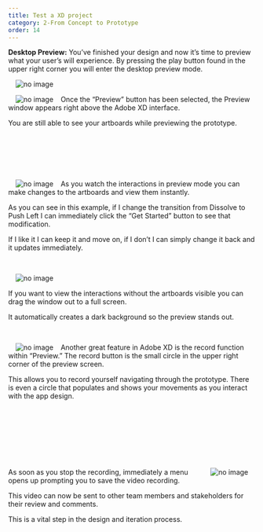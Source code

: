 ```yaml
---
title: Test a XD project
category: 2-From Concept to Prototype
order: 14
---  
```


**Desktop Preview:** You’ve finished your design and now it’s time to preview what your user’s will experience. By pressing the play button found in the upper right corner you will enter the desktop preview mode.


<img style="padding: 0px 15px" src="https://iwilfried.github.io/Adobe-XD-eBook/images/XD-Test-Project-01.png
" alt="no image"/>  


<img style="padding: 0px 15px;float:left" src="https://iwilfried.github.io/Adobe-XD-eBook/images/XD-Test-Project-02.png
" alt="no image"/>Once the “Preview” button has been selected, the Preview window appears right above the Adobe XD interface.

You are still able to see your artboards while previewing the prototype.  

&nbsp;   

&nbsp;   

&nbsp;   

<img style="padding: 0px 15px;float:left" src="https://iwilfried.github.io/Adobe-XD-eBook/images/XD-Test-Project-03.png
" alt="no image"/>As you watch the interactions in preview mode you can make changes to the artboards and view them instantly.

As you can see in this example, if I change the transition from Dissolve to Push Left I can immediately click the “Get Started” button to see that modification.

If I like it I can keep it and move on, if I don’t I can simply change it back and it updates immediately.  

&nbsp;   


<img style="padding: 0px 15px;float:left" src="https://iwilfried.github.io/Adobe-XD-eBook/images/XD-Test-Project-04.png
" alt="no image"/> 

&nbsp;   


If you want to view the interactions without the artboards visible you can drag the window out to a full screen.

It automatically creates a dark background so the preview stands out.  

&nbsp;   


<img style="padding: 0px 15px;float:left" src="https://iwilfried.github.io/Adobe-XD-eBook/images/XD-Test-Project-05.png
" alt="no image"/>  

Another great feature in Adobe XD is the record function within “Preview.” The record button is the small circle in the upper right corner of the preview screen.

This allows you to record yourself navigating through the prototype. There is even a circle that populates and shows your movements as you interact with the app design.  


&nbsp;   

&nbsp;   

&nbsp;   

&nbsp;   

<img style="padding: 0px 15px;float:right" src="https://iwilfried.github.io/Adobe-XD-eBook/images/XD-Test-Project-06.png
" alt="no image"/>  

As soon as you stop the recording, immediately a menu opens up prompting you to save the video recording.

This video can now be sent to other team members and stakeholders for their review and comments.

This is a vital step in the design and iteration process. 


&nbsp;   


&nbsp;   



